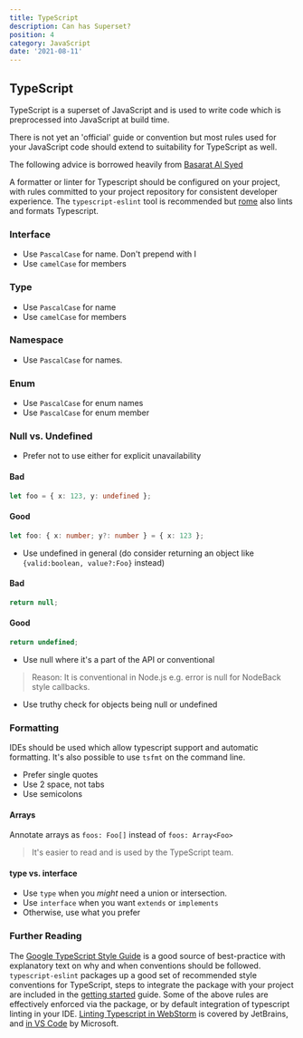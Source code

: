 ```yaml
---
title: TypeScript
description: Can has Superset?
position: 4
category: JavaScript
date: '2021-08-11'
---
```


## TypeScript

TypeScript is a superset of JavaScript and is used to write
code which is preprocessed into JavaScript at build time.

There is not yet an 'official' guide or convention but most
rules used for your JavaScript code should extend to
suitability for TypeScript as well.

The following advice is borrowed heavily from [Basarat Al Syed][ts-book]

A formatter or linter for Typescript should be configured on your project,
with rules committed to your project repository for consistent developer
experience. The `typescript-eslint` tool is recommended but [rome] also lints
and formats Typescript.

[ts-book]: https://basarat.gitbook.io/typescript/styleguide
[typescript-eslint]: https://typescript-eslint.io/docs/
[rome]: https://rome.tools/

### Interface

- Use `PascalCase` for name. Don't prepend with I
- Use `camelCase` for members

### Type

- Use `PascalCase` for name
- Use `camelCase` for members

### Namespace

- Use `PascalCase` for names.

### Enum

- Use `PascalCase` for enum names
- Use `PascalCase` for enum member

### Null vs. Undefined

- Prefer not to use either for explicit unavailability

#### Bad

```ts
let foo = { x: 123, y: undefined };
```

#### Good

```ts
let foo: { x: number; y?: number } = { x: 123 };
```

- Use undefined in general (do consider returning an object like `{valid:boolean, value?:Foo}` instead)

#### Bad

```ts
return null;
```

#### Good

```ts
return undefined;
```

- Use null where it's a part of the API or conventional

> Reason: It is conventional in Node.js e.g. error is null for NodeBack style callbacks.

- Use truthy check for objects being null or undefined

### Formatting

IDEs should be used which allow typescript support and
automatic formatting. It's also possible to use `tsfmt` on the command line.

- Prefer single quotes
- Use 2 space, not tabs
- Use semicolons

#### Arrays

Annotate arrays as `foos: Foo[]` instead of `foos: Array<Foo>`

> It's easier to read and is used by the TypeScript team.

#### type vs. interface

- Use `type` when you _might_ need a union or intersection.
- Use `interface` when you want `extends` or `implements`
- Otherwise, use what you prefer

### Further Reading

The [Google TypeScript Style Guide][gtsg] is a good source of best-practice with explanatory
text on why and when conventions should be followed. `typescript-eslint` packages up a good
set of recommended style conventions for TypeScript, steps to integrate the package with
your project are included in the [getting started][tselgs] guide. Some of the above rules
are effectively enforced via the package, or by default integration of typescript linting
in your IDE. [Linting Typescript in WebStorm][ts-ws] is covered by JetBrains, and [in VS Code][ts-vs]
by Microsoft.

[gtsg]: https://google.github.io/styleguide/tsguide.html
[tselgs]: https://typescript-eslint.io/getting-started
[ts-ws]: https://www.jetbrains.com/help/webstorm/linting-typescript.html
[ts-vs]: https://code.visualstudio.com/docs/languages/typescript
